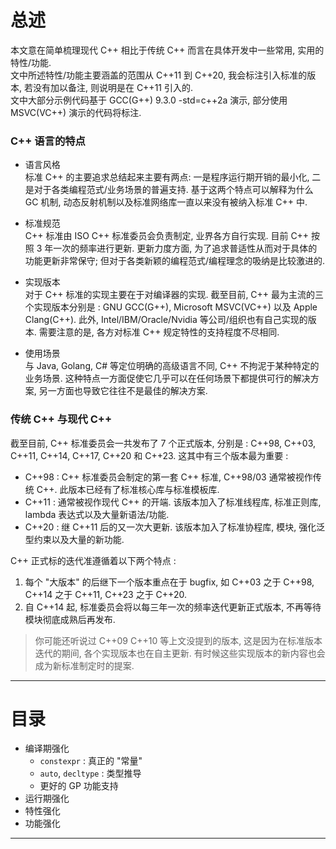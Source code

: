 # 总述  

本文意在简单梳理现代 C++ 相比于传统 C++ 而言在具体开发中一些常用, 实用的特性/功能.  
文中所述特性/功能主要涵盖的范围从 C++11 到 C++20, 我会标注引入标准的版本, 若没有加以备注, 则说明是在 C++11 引入的.  
文中大部分示例代码基于 GCC(G++) 9.3.0 -std=c++2a 演示, 部分使用 MSVC(VC++) 演示的代码将标注.  

### C++ 语言的特点  

- 语言风格  
标准 C++ 的主要追求总结起来主要有两点: 一是程序运行期开销的最小化, 二是对于各类编程范式/业务场景的普遍支持. 基于这两个特点可以解释为什么 GC 机制, 动态反射机制以及标准网络库一直以来没有被纳入标准 C++ 中.  

- 标准规范  
C++ 标准由 ISO C++ 标准委员会负责制定, 业界各方自行实现. 目前 C++ 按照 3 年一次的频率进行更新. 更新力度方面, 为了追求普适性从而对于具体的功能更新非常保守; 但对于各类新颖的编程范式/编程理念的吸纳是比较激进的.  

- 实现版本  
对于 C++ 标准的实现主要在于对编译器的实现. 截至目前, C++ 最为主流的三个实现版本分别是 : GNU GCC(G++), Microsoft MSVC(VC++) 以及 Apple Clang(C++). 此外, Intel/IBM/Oracle/Nvidia 等公司/组织也有自己实现的版本. 需要注意的是, 各方对标准 C++ 规定特性的支持程度不尽相同.  

- 使用场景  
与 Java, Golang, C# 等定位明确的高级语言不同, C++ 不拘泥于某种特定的业务场景. 这种特点一方面促使它几乎可以在任何场景下都提供可行的解决方案, 另一方面也导致它往往不是最佳的解决方案.  

### 传统 C++ 与现代 C++  

截至目前, C++ 标准委员会一共发布了 7 个正式版本, 分别是 : C++98, C++03, C++11, C++14, C++17, C++20 和 C++23. 这其中有三个版本最为重要 : 

- C++98 : C++ 标准委员会制定的第一套 C++ 标准, C++98/03 通常被视作传统 C++. 此版本已经有了标准核心库与标准模板库.  
- C++11 : 通常被视作现代 C++ 的开端. 该版本加入了标准线程库, 标准正则库, lambda 表达式以及大量新语法/功能.  
- C++20 : 继 C++11 后的又一次大更新. 该版本加入了标准协程库, 模块, 强化泛型约束以及大量的新功能.  

C++ 正式标的迭代准遵循着以下两个特点 : 
1. 每个 "大版本" 的后继下一个版本重点在于 bugfix, 如 C++03 之于 C++98, C++14 之于 C++11, C++23 之于 C++20.  
2. 自 C++14 起, 标准委员会将以每三年一次的频率迭代更新正式版本, 不再等待模块彻底成熟后再发布.  

> 你可能还听说过 C++09 C++10 等上文没提到的版本, 这是因为在标准版本迭代的期间, 各个实现版本也在自主更新. 有时候这些实现版本的新内容也会成为新标准制定时的提案.

---

# 目录

- 编译期强化
    - `constexpr` : 真正的 "常量" 
    - `auto`, `decltype` : 类型推导
    - 更好的 GP 功能支持
- 运行期强化
- 特性强化
- 功能强化

---